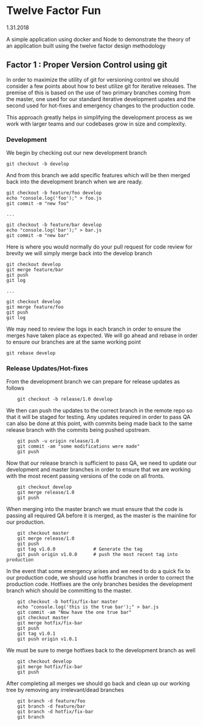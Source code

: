 # Twelve Factor Fun

1.31.2018

A simple application using docker and Node to demonstrate the theory of an application built using the twelve factor design methodology


## Factor 1 : Proper Version Control using git

In order to maximize the utility of git for versioning control we should consider a few points about how to best utilize git for iterative releases. The premise of this is based on the use of 
two primary branches coming from the master, one used for our standard iterative development upates and the second used for hot-fixes and emergency changes to the production code. 

This approach greatly helps in simplifying the development process as we work with larger teams
and our codebases grow in size and complexity. 
### Development

We begin by checking out our new development branch

```
git checkout -b develop 
```

And from this branch we add specific features which will be then merged back into the development branch when we are ready.

``` 
git checkout -b feature/foo develop
echo "console.log('foo');" > foo.js
git commit -m "new foo"

...

git checkout -b feature/bar develop
echo "console.log('bar');" > bar.js
git commit -m "new bar"

```

 Here is where you would normally do your pull request for code review
 for brevity we will simply merge back into the develop branch

```
git checkout develop
git merge feature/bar
git push
git log

...

git checkout develop
git merge feature/foo
git push
git log 
```

We may need to review the logs in each branch in order to ensure
the merges have taken place as expected. We will go ahead and rebase in 
order to ensure our branches are at the same working point

```
git rebase develop
```
### Release Updates/Hot-fixes
From the development branch we can prepare for release updates as follows

```
    git checkout -b release/1.0 develop
```

We then can push the updates to the correct branch in the remote repo so that it will be staged for testing. Any updates required in order to pass QA can also be done at this point, with commits being made back to the same release branch with the commits being pushed upstream.

```
    git push -u origin release/1.0
    git commit -am "some modifications were made"
    git push
```

Now that our release branch is sufficient to pass QA, we need to update our development and master branches in order to ensure that we are working with the most recent passing versions of the code on all fronts.

```
    git checkout develop
    git merge release/1.0
    git push
```

When merging into the master branch we must ensure that the code is passing all required QA before it is merged, as the master is the mainline for our production. 

```
    git checkout master
    git merge release/1.0
    git push
    git tag v1.0.0              # Generate the tag
    git push origin v1.0.0      # push the most recent tag into production
```

In the event that some emergency arises and we need to do a quick fix to our production code, we should use hotfix branches in order to correct the production code. Hotfixes are the only branches besides the development branch which should be committing to the master.

```
    git checkout -b hotfix/fix-bar master
    echo "console.log('this is the true bar');" > bar.js
    git commit -am "Now have the one true bar"
    git checkout master
    git merge hotfix/fix-bar
    git push
    git tag v1.0.1
    git push origin v1.0.1
```

We must be sure to merge hotfixes back to the development branch as well

```
    git checkout develop
    git merge hotfix/fix-bar
    git push
```

After completing all merges we should go back and clean up our working tree by removing any irrelevant/dead branches

```
    git branch -d feature/foo
    git branch -d feature/bar
    git branch -d hotfix/fix-bar
    git branch
```










